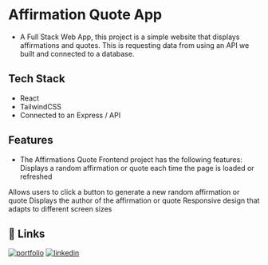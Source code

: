 
#  Affirmation Quote App

- A Full Stack Web App, this project is a simple website that displays affirmations and quotes. This is requesting data from using an API we built and connected to a database.

## Tech Stack

- React 
- TailwindCSS
- Connected to an Express / API

## Features

- The Affirmations Quote Frontend project has the following features:
Displays a random affirmation or quote each time the page is loaded or refreshed

Allows users to click a button to generate a new random affirmation or quote
Displays the author of the affirmation or quote
Responsive design that adapts to different screen sizes




## 🔗 Links
[![portfolio](https://img.shields.io/badge/my_portfolio-000?style=for-the-badge&logo=ko-fi&logoColor=white)](https://miguelcamilo.dev)
[![linkedin](https://img.shields.io/badge/linkedin-0A66C2?style=for-the-badge&logo=linkedin&logoColor=white)](https://www.linkedin.com/in/miguel-camilo/)

